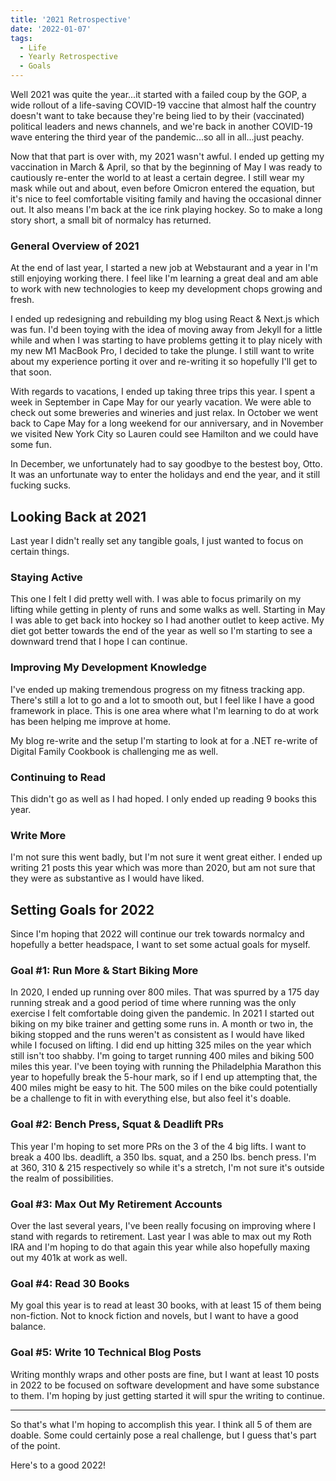 ```yaml
---
title: '2021 Retrospective'
date: '2022-01-07'
tags:
  - Life
  - Yearly Retrospective
  - Goals
---
```


Well 2021 was quite the year...it started with a failed coup by the GOP, a wide rollout of a life-saving COVID-19 vaccine that almost half the country doesn't want to take because they're being lied to by their (vaccinated) political leaders and news channels, and we're back in another COVID-19 wave entering the third year of the pandemic...so all in all...just peachy.
<!-- excerpt -->

Now that that part is over with, my 2021 wasn't awful. I ended up getting my vaccination in March & April, so that by the beginning of May I was ready to cautiously re-enter the world to at least a certain degree. I still wear my mask while out and about, even before Omicron entered the equation, but it's nice to feel comfortable visiting family and having the occasional dinner out. It also means I'm back at the ice rink playing hockey. So to make a long story short, a small bit of normalcy has returned.

### General Overview of 2021

At the end of last year, I started a new job at Webstaurant and a year in I'm still enjoying working there. I feel like I'm learning a great deal and am able to work with new technologies to keep my development chops growing and fresh.

I ended up redesigning and rebuilding my blog using React & Next.js which was fun. I'd been toying with the idea of moving away from Jekyll for a little while and when I was starting to have problems getting it to play nicely with my new M1 MacBook Pro, I decided to take the plunge. I still want to write about my experience porting it over and re-writing it so hopefully I'll get to that soon.

With regards to vacations, I ended up taking three trips this year. I spent a week in September in Cape May for our yearly vacation. We were able to check out some breweries and wineries and just relax. In October we went back to Cape May for a long weekend for our anniversary, and in November we visited New York City so Lauren could see Hamilton and we could have some fun.

In December, we unfortunately had to say goodbye to the bestest boy, Otto. It was an unfortunate way to enter the holidays and end the year, and it still fucking sucks.

## Looking Back at 2021

Last year I didn't really set any tangible goals, I just wanted to focus on certain things.

### Staying Active

This one I felt I did pretty well with. I was able to focus primarily on my lifting while getting in plenty of runs and some walks as well. Starting in May I was able to get back into hockey so I had another outlet to keep active. My diet got better towards the end of the year as well so I'm starting to see a downward trend that I hope I can continue.

### Improving My Development Knowledge

I've ended up making tremendous progress on my fitness tracking app. There's still a lot to go and a lot to smooth out, but I feel like I have a good framework in place. This is one area where what I'm learning to do at work has been helping me improve at home.

My blog re-write and the setup I'm starting to look at for a .NET re-write of Digital Family Cookbook is challenging me as well.

### Continuing to Read

This didn't go as well as I had hoped. I only ended up reading 9 books this year.

### Write More

I'm not sure this went badly, but I'm not sure it went great either. I ended up writing 21 posts this year which was more than 2020, but am not sure that they were as substantive as I would have liked.

## Setting Goals for 2022

Since I'm hoping that 2022 will continue our trek towards normalcy and hopefully a better headspace, I want to set some actual goals for myself.

### Goal #1: Run More & Start Biking More

In 2020, I ended up running over 800 miles. That was spurred by a 175 day running streak and a good period of time where running was the only exercise I felt comfortable doing given the pandemic. In 2021 I started out biking on my bike trainer and getting some runs in. A month or two in, the biking stopped and the runs weren't as consistent as I would have liked while I focused on lifting. I did end up hitting 325 miles on the year which still isn't too shabby. I'm going to target running 400 miles and biking 500 miles this year. I've been toying with running the Philadelphia Marathon this year to hopefully break the 5-hour mark, so if I end up attempting that, the 400 miles might be easy to hit. The 500 miles on the bike could potentially be a challenge to fit in with everything else, but also feel it's doable.

### Goal #2: Bench Press, Squat & Deadlift PRs

This year I'm hoping to set more PRs on the 3 of the 4 big lifts. I want to break a 400 lbs. deadlift, a 350 lbs. squat, and a 250 lbs. bench press. I'm at 360, 310 & 215 respectively so while it's a stretch, I'm not sure it's outside the realm of possibilities.

### Goal #3: Max Out My Retirement Accounts

Over the last several years, I've been really focusing on improving where I stand with regards to retirement. Last year I was able to max out my Roth IRA and I'm hoping to do that again this year while also hopefully maxing out my 401k at work as well.

### Goal #4: Read 30 Books

My goal this year is to read at least 30 books, with at least 15 of them being non-fiction. Not to knock fiction and novels, but I want to have a good balance.

### Goal #5: Write 10 Technical Blog Posts

Writing monthly wraps and other posts are fine, but I want at least 10 posts in 2022 to be focused on software development and have some substance to them. I'm hoping by just getting started it will spur the writing to continue.

---

So that's what I'm hoping to accomplish this year. I think all 5 of them are doable. Some could certainly pose a real challenge, but I guess that's part of the point.

Here's to a good 2022!
